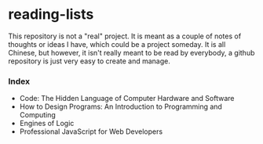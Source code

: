 reading-lists
=============

This repository is not a "real" project. It is meant as a couple of notes of thoughts or ideas I have, which could be a project someday. It is all Chinese, but however, it isn't really meant to be read by everybody, a github repository is just very easy to create and manage. 

### Index

* Code: The Hidden Language of Computer Hardware and Software
* How to Design Programs: An Introduction to Programming and Computing
* Engines of Logic
* Professional JavaScript for Web Developers

